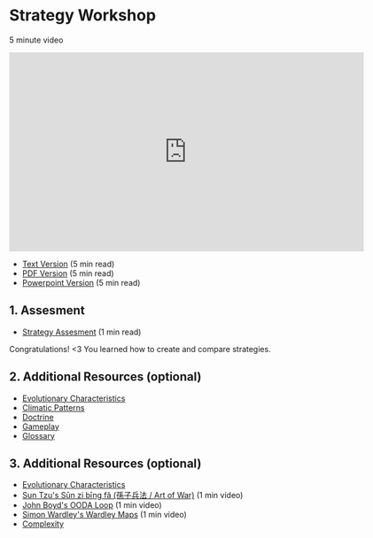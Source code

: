 <!-- numbers -->

# Strategy Workshop
5 minute video
<iframe width="640" height="360" src="https://www.youtube.com/embed/xxx?rel=0&amp;showinfo=0" frameborder="0" allowfullscreen></iframe>

- [Text Version](checklist/) (5 min read)
- [PDF Version](checklist/) (5 min read)
- [Powerpoint Version]() (5 min read)

## 1. Assesment
- [Strategy Assesment](checklist/) (1 min read)

Congratulations! <3 You learned how to create and compare strategies.

## 2. Additional Resources (optional)
- [Evolutionary Characteristics](evolution.html)
- [Climatic Patterns](climatic-patterns.html)
- [Doctrine](doctrine.html)
- [Gameplay](gameplay.html)
- [Glossary](glossary.html)

## 3. Additional Resources (optional)
- [Evolutionary Characteristics](evolution.html)
- [Sun Tzu's Sūn zi bīng fǎ (孫子兵法 / Art of War)](art-of-war/) (1 min video)
- [John Boyd's OODA Loop](ooda-loop/) (1 min video)
- [Simon Wardley's Wardley Maps](wardley-maps/) (1 min video)
- [Complexity]()

